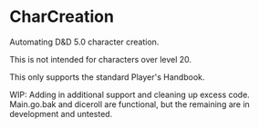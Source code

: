 # CharCreation

Automating D&D 5.0 character creation. 

This is not intended for characters over level 20. 

This only supports the standard Player's Handbook. 

WIP: Adding in additional support and cleaning up excess code. Main.go.bak and diceroll are functional, but the remaining are in development and untested. 
